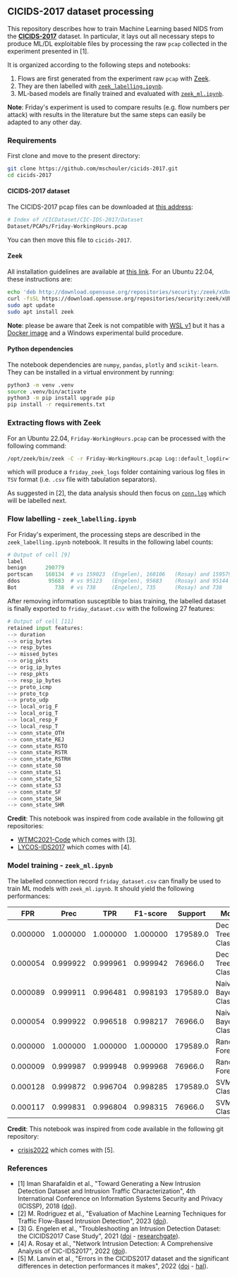 ## CICIDS-2017 dataset processing

This repository describes how to train Machine Learning based NIDS from the [**CICIDS-2017**](https://www.unb.ca/cic/datasets/ids-2017.html) dataset. In particular, it lays out all necessary steps to produce ML/DL exploitable files by processing the raw `pcap` collected in the experiment presented in [1].

It is organized according to the following steps and notebooks:
1. Flows are first generated from the experiment raw `pcap` with [Zeek](https://docs.zeek.org/en/master/).
2. They are then labelled with [`zeek_labelling.ipynb`](zeek_labelling.ipynb).
3. ML-based models are finally trained and evaluated with [`zeek_ml.ipynb`](zeek_ml.ipynb).

**Note**: Friday's experiment is used to compare results (e.g. flow numbers per attack) with results in the literature but the same steps can easily be adapted to any other day.

### Requirements

First clone and move to the present directory:
```sh
git clone https://github.com/mschouler/cicids-2017.git
cd cicids-2017
```

#### CICIDS-2017 dataset

The CICIDS-2017 pcap files can be downloaded at [this address](https://www.unb.ca/cic/datasets/ids-2017.html):
```sh
# Index of /CICDataset/CIC-IDS-2017/Dataset
Dataset/PCAPs/Friday-WorkingHours.pcap
```

You can then move this file to `cicids-2017`.

#### Zeek

All installation guidelines are available at [this link](https://docs.zeek.org/en/master/install.html). For an Ubuntu 22.04, these instructions are:
```sh
echo 'deb http://download.opensuse.org/repositories/security:/zeek/xUbuntu_22.04/ /' | sudo tee /etc/apt/sources.list.d/security:zeek.list
curl -fsSL https://download.opensuse.org/repositories/security:zeek/xUbuntu_22.04/Release.key | gpg --dearmor | sudo tee /etc/apt/trusted.gpg.d/security_zeek.gpg > /dev/null
sudo apt update
sudo apt install zeek
```

**Note**: please be aware that Zeek is not compatible with [WSL v1](https://github.com/zeek/zeek/issues/504) but it has a [Docker image](https://hub.docker.com/u/zeek) and a Windows experimental build procedure.

#### Python dependencies

The notebook dependencies are `numpy`, `pandas`, `plotly` and `scikit-learn`. They can be installed in a virtual environment by running:
```sh
python3 -m venv .venv
source .venv/bin/activate
python3 -m pip install upgrade pip
pip install -r requirements.txt
```

### Extracting flows with Zeek

For an Ubuntu 22.04, `Friday-WorkingHours.pcap` can be processed with the following command:
```sh
/opt/zeek/bin/zeek -C -r Friday-WorkingHours.pcap Log::default_logdir=friday_zeek_logs
```
which will produce a `friday_zeek_logs` folder containing various log files in `TSV` format (i.e. `.csv` file with tabulation separators).

As suggested in [2], the data analysis should then focus on [`conn.log`](https://docs.zeek.org/en/current/logs/conn.html#conn-log) which will be labelled next.

### Flow labelling - `zeek_labelling.ipynb`

For Friday's experiment, the processing steps are described in the `zeek_labelling.ipynb` notebook. It results in the following label counts:
```py
# Output of cell [9]
label
benign      290779
portscan    160134  # vs 159023  (Engelen), 160106   (Rosay) and 159579  (Lanvin)
ddos         95683  # vs 95123   (Engelen), 95683    (Rosay) and 95144   (Lanvin)
Bot            738  # vs 738     (Engelen), 735      (Rosay) and 738     (Lanvin)
```

After removing information susceptible to bias training, the labelled dataset is finally exported to `friday_dataset.csv` with the following 27 features:
```py
# Output of cell [11]
retained input features: 
--> duration
--> orig_bytes
--> resp_bytes
--> missed_bytes
--> orig_pkts
--> orig_ip_bytes
--> resp_pkts
--> resp_ip_bytes
--> proto_icmp
--> proto_tcp
--> proto_udp
--> local_orig_F
--> local_orig_T
--> local_resp_F
--> local_resp_T
--> conn_state_OTH
--> conn_state_REJ
--> conn_state_RSTO
--> conn_state_RSTR
--> conn_state_RSTRH
--> conn_state_S0
--> conn_state_S1
--> conn_state_S2
--> conn_state_S3
--> conn_state_SF
--> conn_state_SH
--> conn_state_SHR
```

**Credit**:
This notebook was inspired from code available in the following git repositories:
- [WTMC2021-Code](https://github.com/GintsEngelen/WTMC2021-Code/blob/main/labelling_CSV_flows.py) which comes with [3].
- [LYCOS-IDS2017](https://maupiti-git.univ-lemans.fr/lycos/lycos-ids2017/src/master/labelling.py) which comes with [4].

### Model training - `zeek_ml.ipynb`

The labelled connection record `friday_dataset.csv` can finally be used to train ML models with `zeek_ml.ipynb`. It should yield the following performances:

|FPR	|Prec	|TPR	|F1-score	|Support	|Model	|Exp|
|---|---|---|---|---|---|---|
|0.000000|1.000000|1.000000|1.000000|179589.0|Decision Tree Classifier|Train|
|0.000054|0.999922|0.999961|0.999942|76966.0|Decision Tree Classifier|Test|
|0.000089|0.999911|0.996481|0.998193|179589.0|Naive Bayes Classifier|Train|
|0.000054|0.999922|0.996518|0.998217|76966.0|Naive Bayes Classifier|Test|
|0.000000|1.000000|1.000000|1.000000|179589.0|Random Forest|Train|
|0.000009|0.999987|0.999948|0.999968|76966.0|Random Forest|Test|
|0.000128|0.999872|0.996704|0.998285|179589.0|SVM Classifier|Train|
|0.000117|0.999831|0.996804|0.998315|76966.0|SVM Classifier|Test|

**Credit**:
This notebook was inspired from code available in the following git repository:
- [crisis2022](https://gitlab.inria.fr/mlanvin/crisis2022) which comes with [5].

### References

- [1] Iman Sharafaldin et al., "Toward Generating a New Intrusion Detection Dataset and Intrusion Traffic Characterization", 4th International Conference on Information Systems Security and Privacy (ICISSP), 2018 ([doi](https://www.scitepress.org/Link.aspx?doi=10.5220/0006639801080116)).
- [2] M. Rodriguez et al., "Evaluation of Machine Learning Techniques for Traffic Flow-Based Intrusion Detection", 2023 ([doi](https://doi.org/10.3390/s22239326)).
- [3] G. Engelen et al., "Troubleshooting an Intrusion Detection Dataset: the CICIDS2017 Case Study", 2021 ([doi](https://doi.org/10.1109/SPW53761.2021.00009) - [researchgate](https://www.researchgate.net/publication/353107141_Troubleshooting_an_Intrusion_Detection_Dataset_the_CICIDS2017_Case_Study)).
- [4] A. Rosay et al., "Network Intrusion Detection: A Comprehensive Analysis of CIC-IDS2017", 2022 ([doi](https://www.scitepress.org/Link.aspx?doi=10.5220/0010774000003120)).
- [5] M. Lanvin et al., "Errors in the CICIDS2017 dataset and the significant differences in detection performances it makes", 2022 ([doi](https://doi.org/10.1007/978-3-031-31108-6_2) - [hal](https://hal.science/hal-03775466)).